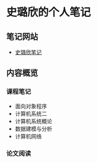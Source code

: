 # 史璐欣的个人笔记

## 笔记网站

- [史璐欣笔记](https://collapsar11.github.io/)

## 内容概览

### 课程笔记

- 面向对象程序
- 计算机系统二
- 计算机系统概论
- 数据建模与分析
- 计算机网络

### 论文阅读